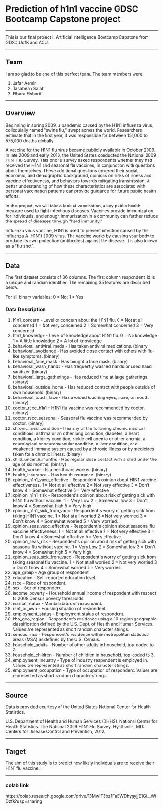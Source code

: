 <h1>Prediction of h1n1 vaccine GDSC Bootcamp Capstone project</h1>
<hr>
This is our final project i. Artificial intelligence Bootcamp Capstone from GDSC UofK and AOU.
<hr>
<h2>Team</h2>

I am so glad to be one of this perfect team. The team members were:
<ol>
    <li>Jafar Aemir</li>
    <li>Tasabeah Salah</li>
    <li>Elbara Elsharif</li>
</ol>

<hr>
<h2>Overview</h2>
Beginning in spring 2009, a pandemic caused by the H1N1 influenza virus, colloquially named "swine flu," swept across the world. Researchers estimate that in the first year, it was responsible for between 151,000 to 575,000 deaths globally.

A vaccine for the H1N1 flu virus became publicly available in October 2009. In late 2009 and early 2010, the United States conducted the National 2009 H1N1 Flu Survey. This phone survey asked respondents whether they had received the H1N1 and seasonal flu vaccines, in conjunction with questions about themselves. These additional questions covered their social, economic, and demographic background, opinions on risks of illness and vaccine effectiveness, and behaviors towards mitigating transmission. A better understanding of how these characteristics are associated with personal vaccination patterns can provide guidance for future public health efforts.

In this project, we will take a look at vaccination, a key public health measure used to fight infectious diseases. Vaccines provide immunization for individuals, and enough immunization in a community can further reduce the spread of diseases through "herd immunity."

Influenza virus vaccine, H1N1 is used to prevent infection caused by the influenza A (H1N1) 2009 virus. The vaccine works by causing your body to produce its own protection (antibodies) against the disease. It is also known as a "flu shot".
<hr>
<h2>Data</h2>

The first dataset consists of 36 columns. The first column respondent_id is a unique and random identifier. The remaining 35 features are described below.

For all binary variables: 0 = No; 1 = Yes
<h3>Data Description</h3>


1. h1n1_concern - Level of concern about the H1N1 flu.
 0 = Not at all concerned
 1 = Not very concerned
 2 = Somewhat concerned
 3 = Very concerned
2. h1n1_knowledge - Level of knowledge about H1N1 flu.
 0 = No knowledge
 1 = A little knowledge
 2 = A lot of knowledge
3. behavioral_antiviral_meds - Has taken antiviral medications. (binary)
4. behavioral_avoidance - Has avoided close contact with others with flu-like symptoms. (binary)
5. behavioral_face_mask - Has bought a face mask. (binary)
6. behavioral_wash_hands - Has frequently washed hands or used hand sanitizer. (binary)
7. behavioral_large_gatherings - Has reduced time at large gatherings. (binary)
8. behavioral_outside_home - Has reduced contact with people outside of own household. (binary)
9. behavioral_touch_face - Has avoided touching eyes, nose, or mouth. (binary)
10. doctor_recc_h1n1 - H1N1 flu vaccine was recommended by doctor. (binary)
11. doctor_recc_seasonal - Seasonal flu vaccine was recommended by doctor. (binary)
12. chronic_med_condition - Has any of the following chronic medical conditions: asthma or an other lung condition, diabetes, a heart condition, a kidney condition, sickle cell anemia or other anemia, a neurological or neuromuscular condition, a liver condition, or a weakened immune system caused by a chronic illness or by medicines taken for a chronic illness. (binary)
13. child_under_6_months - Has regular close contact with a child under the age of six months. (binary)
14. health_worker - Is a healthcare worker. (binary)
15. health_insurance - Has health insurance. (binary)
16. opinion_h1n1_vacc_effective - Respondent's opinion about H1N1 vaccine effectiveness.
 1 = Not at all effective
 2 = Not very effective
 3 = Don't know
 4 = Somewhat effective
 5 = Very effective
17. opinion_h1n1_risk - Respondent's opinion about risk of getting sick with H1N1 flu without vaccine.
 1 = Very Low
 2 = Somewhat low
 3 = Don't know
 4 = Somewhat high
 5 = Very high
18. opinion_h1n1_sick_from_vacc - Respondent's worry of getting sick from taking H1N1 vaccine.
 1 = Not at all worried
 2 = Not very worried
 3 = Don't know
 4 = Somewhat worried
 5 = Very worried.
19. opinion_seas_vacc_effective - Respondent's opinion about seasonal flu vaccine effectiveness.
 1 = Not at all effective
 2 = Not very effective
 3 = Don't know
 4 = Somewhat effective
 5 = Very effective.
20. opinion_seas_risk - Respondent's opinion about risk of getting sick with seasonal flu without vaccine.
 1 = Very Low
 2 = Somewhat low
 3 = Don't know
 4 = Somewhat high
 5 = Very high.
21. opinion_seas_sick_from_vacc - Respondent's worry of getting sick from taking seasonal flu vaccine.
 1 = Not at all worried
 2 = Not very worried
 3 = Don't know
 4 = Somewhat worried
 5 = Very worried.
22. age_group - Age group of respondent.
23. education - Self-reported education level.
24. race - Race of respondent.
25. sex - Sex of respondent.
26. income_poverty - Household annual income of respondent with respect to 2008 Census poverty thresholds.
27. marital_status - Marital status of respondent.
28. rent_or_own - Housing situation of respondent.
29. employment_status - Employment status of respondent.
30. hhs_geo_region - Respondent's residence using a 10-region geographic classification defined by the U.S. Dept. of Health and Human Services. Values are represented as short random character strings.
31. census_msa - Respondent's residence within metropolitan statistical areas (MSA) as defined by the U.S. Census.
32. household_adults - Number of other adults in household, top-coded to 3.
33. household_children - Number of children in household, top-coded to 3.
34. employment_industry - Type of industry respondent is employed in. Values are represented as short random character strings.
35. employment_occupation - Type of occupation of respondent. Values are represented as short random character strings.
<hr>
<h2>Source</h2>
Data is provided courtesy of the United States National Center for Health Statistics.

U.S. Department of Health and Human Services (DHHS). National Center for Health Statistics. The National 2009 H1N1 Flu Survey. Hyattsville, MD: Centers for Disease Control and Prevention, 2012.
<hr>
<h2>Target</h2>

The aim of this study is to predict how likely individuals are to receive their H1N1 flu vaccine.

<hr>

<h3>colab link</h3>
https://colab.research.google.com/drive/13MwIT3bz1FaEWDhygyjjE1Gi__WiDzfk?usp=sharing
